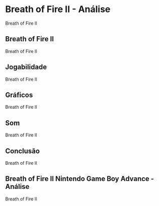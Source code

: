---
---

# Breath of Fire II - Análise

Breath of Fire II

## Breath of Fire II

Breath of Fire II

## Jogabilidade

Breath of Fire II

## Gráficos

Breath of Fire II

## Som

Breath of Fire II

## Conclusão

Breath of Fire II

## Breath of Fire II Nintendo Game Boy Advance - Análise

Breath of Fire II
